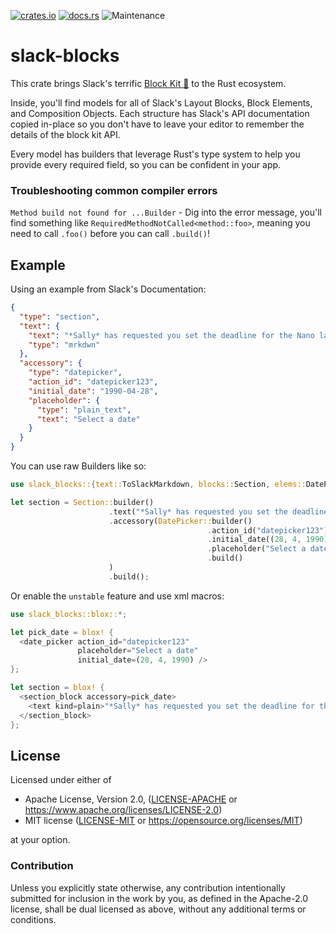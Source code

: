 [![crates.io](https://img.shields.io/crates/v/slack-blocks.svg)](https://crates.io/crates/slack-blocks)
[![docs.rs](https://docs.rs/slack-blocks/badge.svg)](https://docs.rs/slack-blocks/latest)
![Maintenance](https://img.shields.io/badge/maintenance-activly--developed-brightgreen.svg)

# slack-blocks

This crate brings Slack's terrific [Block Kit 🔗] to
the Rust ecosystem.

Inside, you'll find models for all of Slack's Layout Blocks,
Block Elements, and Composition Objects. Each structure has Slack's API
documentation copied in-place so you don't have to leave your editor to
remember the details of the block kit API.

Every model has builders that leverage Rust's type system
to help you provide every required field, so you can be confident in your app.

### Troubleshooting common compiler errors
`Method build not found for ...Builder` - Dig into the error message,
you'll find something like `RequiredMethodNotCalled<method::foo>`,
meaning you need to call `.foo()` before you can call `.build()`!

## Example
Using an example from Slack's Documentation:
```json
{
  "type": "section",
  "text": {
    "text": "*Sally* has requested you set the deadline for the Nano launch project",
    "type": "mrkdwn"
  },
  "accessory": {
    "type": "datepicker",
    "action_id": "datepicker123",
    "initial_date": "1990-04-28",
    "placeholder": {
      "type": "plain_text",
      "text": "Select a date"
    }
  }
}
```

You can use raw Builders like so:
```rust
use slack_blocks::{text::ToSlackMarkdown, blocks::Section, elems::DatePicker};

let section = Section::builder()
                      .text("*Sally* has requested you set the deadline for the Nano launch project".markdown())
                      .accessory(DatePicker::builder()
                                            .action_id("datepicker123")
                                            .initial_date((28, 4, 1990))
                                            .placeholder("Select a date")
                                            .build()
                      )
                      .build();
```

Or enable the `unstable` feature and use xml macros:
```rust
use slack_blocks::blox::*;

let pick_date = blox! {
  <date_picker action_id="datepicker123"
               placeholder="Select a date"
               initial_date=(28, 4, 1990) />
};

let section = blox! {
  <section_block accessory=pick_date>
    <text kind=plain>"*Sally* has requested you set the deadline for the Nano launch project"</text>
  </section_block>
};
```

[Block Kit 🔗]: https://api.slack.com/block-kit
[`cargo-make`]: https://github.com/sagiegurari/cargo-make/
[issues]: https://github.com/cakekindel/slack-blocks-rs/issues/
[Conventional Commits]: https://www.conventionalcommits.org/en/v1.0.0/

## License

Licensed under either of

* Apache License, Version 2.0, ([LICENSE-APACHE](LICENSE-APACHE) or https://www.apache.org/licenses/LICENSE-2.0)
* MIT license ([LICENSE-MIT](LICENSE-MIT) or https://opensource.org/licenses/MIT)

at your option.

### Contribution

Unless you explicitly state otherwise, any contribution intentionally
submitted for inclusion in the work by you, as defined in the Apache-2.0
license, shall be dual licensed as above, without any additional terms or
conditions.
